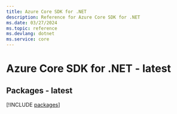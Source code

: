 ```yaml
---
title: Azure Core SDK for .NET
description: Reference for Azure Core SDK for .NET
ms.date: 03/27/2024
ms.topic: reference
ms.devlang: dotnet
ms.service: core
---
```

# Azure Core SDK for .NET - latest
## Packages - latest
[!INCLUDE [packages](core-index.md)]